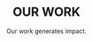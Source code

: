 ---
subtitle: Our work generates impact.
title: OUR WORK 
permalink: Permalink for Our Work
afterTitle: Greyshore has served individuals and teams ranging from startups in needs of rapid prototyping and market research, to executive, architecture, product, and engineering teams in for-profit and non-profit organizations globally. We engage to create impact - for example...
type: work
---